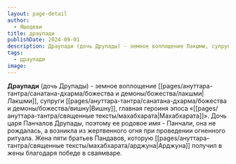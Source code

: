 ```yaml
---
layout: page-detail
author:
  - Яшодеви
title: драупади
publishDate: 2024-09-01
description: Драупади (дочь Друпады) - земное воплощение Лакшми, супруги Вишну, главная героиня эпоса «Махабхарата». Дочь царя Панчалов Друпады, поэтому ее родовое имя - Панчали, она не рождалась, а возникла из жертвенного огня при проведении огненного ритуала. Жена пяти братьев Пандавов, которую Арджуна получил в жены благодаря победе в сваямваре.
tags:
  - драупади
image:
---
```

**Драупади** (дочь Друпады) - земное воплощение [[pages/ануттара-тантра/санатана-дхарма/божества и демоны/божества/лакшми|Лакшми]], супруги [[pages/ануттара-тантра/санатана-дхарма/божества и демоны/божества/вишну|Вишну]], главная героиня эпоса «[[pages/ануттара-тантра/священные тексты/махабхарата|Махабхарата]]». Дочь царя Панчалов Друпады, поэтому ее родовое имя - Панчали, она не рождалась, а возникла из жертвенного огня при проведении огненного ритуала. Жена пяти братьев Пандавов, которую [[pages/ануттара-тантра/священные тексты/махабхарата/арджуна|Арджуна]] получил в жены благодаря победе в сваямваре.

